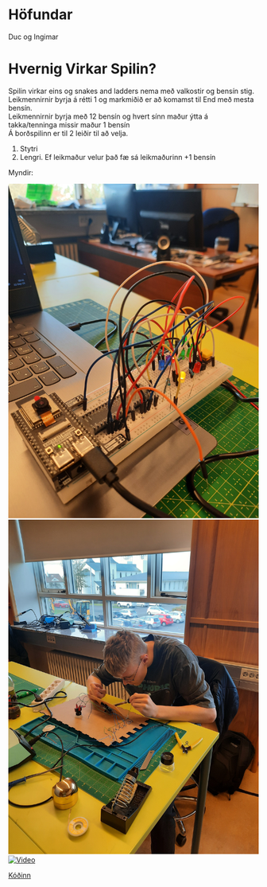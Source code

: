 # Höfundar
Duc og Ingimar

# Hvernig Virkar Spilin?
Spilin virkar eins og snakes and ladders nema með valkostir og bensín stig.
Leikmennirnir byrja á rétti 1 og markmiðið er að komamst til End með mesta bensín. <br>
Leikmennirnir byrja með 12 bensín og hvert sínn maður ýtta á takka/tenninga missir maður 1 bensín <br>
Á borðspilinn er til 2 leiðir til að velja.
  1. Stytri <br>
  2. Lengri. Ef leikmaður velur það fæ sá leikmaðurinn +1 bensín <br>

Myndir:

![Mynd](https://github.com/Chicken405/Skyrsla/blob/main/20230922_094110.jpg)
![Mynd](https://github.com/Chicken405/Skyrsla/blob/main/20230922_103730.jpg)
[![Video](https://th.bing.com/th/id/OIP.zfBdWDNc01Eou4nYZpv2KgHaHa?w=166&h=180&c=7&r=0&o=5&pid=1.7)](https://youtu.be/AURXhAYkK_w)






















[Kóðinn](https://github.com/Chicken405/Skyrsla/blob/main/main.py)
